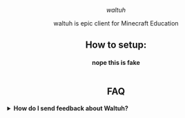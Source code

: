 <p align="center">
  <em>waltuh</em>
</p>

<p align="center">
waltuh is epic client for Minecraft Education

<h2 align="center">How to setup:</h2>
<h4 align="center">nope this is fake<br><br>

<h2 align="center">FAQ</h2>
<details>
  	<summary><b>How do I send feedback about Waltuh?</b></summary>

  umm... No.
  </details>
